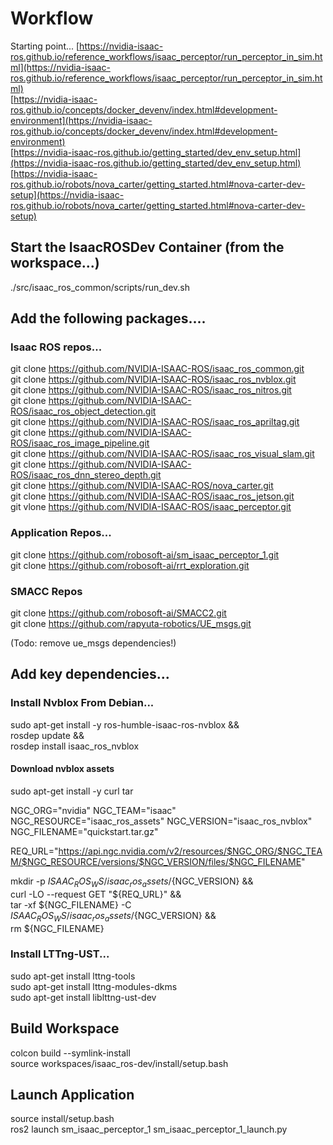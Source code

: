 # Workflow
Starting point...
[https://nvidia-isaac-ros.github.io/reference_workflows/isaac_perceptor/run_perceptor_in_sim.html](https://nvidia-isaac-ros.github.io/reference_workflows/isaac_perceptor/run_perceptor_in_sim.html)  
[https://nvidia-isaac-ros.github.io/concepts/docker_devenv/index.html#development-environment](https://nvidia-isaac-ros.github.io/concepts/docker_devenv/index.html#development-environment)  
[https://nvidia-isaac-ros.github.io/getting_started/dev_env_setup.html](https://nvidia-isaac-ros.github.io/getting_started/dev_env_setup.html)  
[https://nvidia-isaac-ros.github.io/robots/nova_carter/getting_started.html#nova-carter-dev-setup](https://nvidia-isaac-ros.github.io/robots/nova_carter/getting_started.html#nova-carter-dev-setup)  

## Start the IsaacROSDev Container (from the workspace...)
./src/isaac_ros_common/scripts/run_dev.sh

## Add the following packages....

### Isaac ROS repos...
git clone https://github.com/NVIDIA-ISAAC-ROS/isaac_ros_common.git  
git clone https://github.com/NVIDIA-ISAAC-ROS/isaac_ros_nvblox.git  
git clone https://github.com/NVIDIA-ISAAC-ROS/isaac_ros_nitros.git  
git clone https://github.com/NVIDIA-ISAAC-ROS/isaac_ros_object_detection.git  
git clone https://github.com/NVIDIA-ISAAC-ROS/isaac_ros_apriltag.git  
git clone https://github.com/NVIDIA-ISAAC-ROS/isaac_ros_image_pipeline.git  
git clone https://github.com/NVIDIA-ISAAC-ROS/isaac_ros_visual_slam.git  
git clone https://github.com/NVIDIA-ISAAC-ROS/isaac_ros_dnn_stereo_depth.git  
git clone https://github.com/NVIDIA-ISAAC-ROS/nova_carter.git  
git clone https://github.com/NVIDIA-ISAAC-ROS/isaac_ros_jetson.git  
git vlone https://github.com/NVIDIA-ISAAC-ROS/isaac_perceptor.git  

### Application Repos...  
git clone https://github.com/robosoft-ai/sm_isaac_perceptor_1.git  
git clone https://github.com/robosoft-ai/rrt_exploration.git  

### SMACC Repos
git clone https://github.com/robosoft-ai/SMACC2.git  
git clone https://github.com/rapyuta-robotics/UE_msgs.git  

(Todo: remove ue_msgs dependencies!)  

## Add key dependencies...

### Install Nvblox From Debian...
sudo apt-get install -y ros-humble-isaac-ros-nvblox && \
rosdep update && \
rosdep install isaac_ros_nvblox

#### Download nvblox assets
sudo apt-get install -y curl tar

NGC_ORG="nvidia"
NGC_TEAM="isaac"
NGC_RESOURCE="isaac_ros_assets"
NGC_VERSION="isaac_ros_nvblox"
NGC_FILENAME="quickstart.tar.gz"

REQ_URL="https://api.ngc.nvidia.com/v2/resources/$NGC_ORG/$NGC_TEAM/$NGC_RESOURCE/versions/$NGC_VERSION/files/$NGC_FILENAME"


mkdir -p ${ISAAC_ROS_WS}/isaac_ros_assets/${NGC_VERSION} && \
    curl -LO --request GET "${REQ_URL}" && \
    tar -xf ${NGC_FILENAME} -C ${ISAAC_ROS_WS}/isaac_ros_assets/${NGC_VERSION} && \
    rm ${NGC_FILENAME}


### Install LTTng-UST...
sudo apt-get install lttng-tools  
sudo apt-get install lttng-modules-dkms  
sudo apt-get install liblttng-ust-dev  

## Build Workspace
colcon build --symlink-install   
source workspaces/isaac_ros-dev/install/setup.bash  

## Launch Application
source install/setup.bash   
ros2 launch sm_isaac_perceptor_1 sm_isaac_perceptor_1_launch.py 

